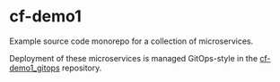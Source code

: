 # cf-demo1

Example source code monorepo for a collection of microservices.

Deployment of these microservices is managed GitOps-style in the [cf-demo1_gitops](https://github.com/codefresh-contrib/cf-demo1_gitops) repository.
